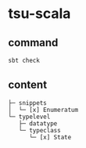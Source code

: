 # tsu-scala

## command

```bash
sbt check
```

## content

```
├─ snippets
│  └─ [x] Enumeratum
└─ typelevel
   ├─ datatype
   └─ typeclass
      └─ [x] State
```